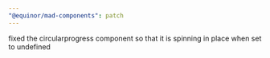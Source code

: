 ```yaml
---
"@equinor/mad-components": patch
---
```


fixed the circularprogress component so that it is spinning in place when set to undefined
